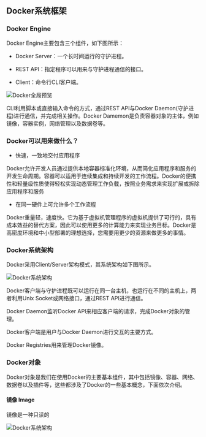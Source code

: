 ## Docker系统框架

### Docker Engine

Docker Engine主要包含三个组件，如下图所示：

+ Docker Server：一个长时间运行的守护进程。

+ REST API：指定程序可以用来与守护进程通信的接口。

+ Client：命令行CLI客户端。

![Docker全局预览](http://on64c9tla.bkt.clouddn.com/2017A/Docker-overview.png)

CLI利用脚本或直接输入命令的方式，通过REST API与Docker Daemon(守护进程)进行通信，并完成相关操作。Docker Damemon是负责容器对象的主体，例如镜像，容器实例，网络管理以及数据卷等。

### Docker可以用来做什么？

* 快速，一致地交付应用程序

Docker允许开发人员通过提供本地容器标准化环境，从而简化应用程序和服务的开发生命周期。容器可以适用于连续集成和持续开发的工作流程。Docker的便携性和轻量级性质使得轻松实现动态管理工作负载，按照业务需求来实现扩展或拆除应用程序和服务

* 在同一硬件上可允许多个工作流程

Docker重量轻，速度快。它为基于虚拟机管理程序的虚拟机提供了可行的，具有成本效益的替代方案，因此可以使用更多的计算能力来实现业务目标。Docker是高密度环境和中小型部署的理想选择，您需要用更少的资源来做更多的事情。

### Docker系统架构

Docker采用Client/Server架构模式，其系统架构如下图所示。

![Docker系统架构](http://on64c9tla.bkt.clouddn.com/2017A/docker.png)

Docker客户端与守护进程既可以运行在同一台主机，也运行在不同的主机上，两者利用Unix Socket或网络接口，通过REST API进行通信。

Docker Daemon监听Docker API来相应客户端的请求，完成Docker对象的管理。

Docker客户端是用户与Docker Daemon进行交互的主要方式。

Docker Registries用来管理Docker镜像。

### Docker对象

Docker对象是我们在使用Docker的主要基本组件，其中包括镜像、容器、网络、数据卷以及插件等，这些都涉及了Docker的一些基本概念，下面依次介绍。

#### 镜像 Image

镜像是一种只读的

![Docker系统架构](http://on64c9tla.bkt.clouddn.com/2017A/Docker-architecture.png)
